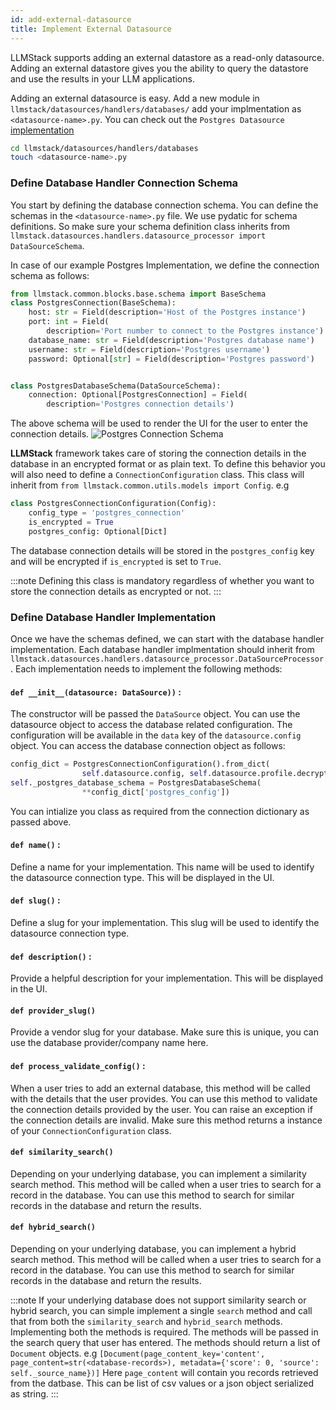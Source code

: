 ```yaml
---
id: add-external-datasource
title: Implement External Datasource
---
```


LLMStack supports adding an external datastore as a read-only datasource. Adding an external datastore gives you the ability to query the datastore and use the results in your LLM applications.

Adding an external datasource is easy. Add a new module in `llmstack/datasources/handlers/databases/` add your implmentation as `<datasource-name>.py`. You can check out the `Postgres Datasource` [implementation](https://github.com/trypromptly/LLMStack/blob/main/llmstack/datasources/handlers/databases/postgres.py)

```bash
cd llmstack/datasources/handlers/databases
touch <datasource-name>.py
```

### Define Database Handler Connection Schema

You start by defining the database connection schema. You can define the schemas in the `<datasource-name>.py` file. We use pydatic for schema definitions. So make sure your schema definition class inherits from `llmstack.datasources.handlers.datasource_processor import DataSourceSchema`.

In case of our example Postgres Implementation, we define the connection schema as follows:

```python
from llmstack.common.blocks.base.schema import BaseSchema
class PostgresConnection(BaseSchema):
    host: str = Field(description='Host of the Postgres instance')
    port: int = Field(
        description='Port number to connect to the Postgres instance')
    database_name: str = Field(description='Postgres database name')
    username: str = Field(description='Postgres username')
    password: Optional[str] = Field(description='Postgres password')


class PostgresDatabaseSchema(DataSourceSchema):
    connection: Optional[PostgresConnection] = Field(
        description='Postgres connection details')
```

The above schema will be used to render the UI for the user to enter the connection details.
![Postgres Connection Schema](/img/external-datasource-config.png)

**LLMStack** framework takes care of storing the connection details in the database in an encrypted format or as plain text. To define this behavior you will also need to define a `ConnectionConfiguration` class. This class will inherit from `from llmstack.common.utils.models import Config`.
e.g

```python
class PostgresConnectionConfiguration(Config):
    config_type = 'postgres_connection'
    is_encrypted = True
    postgres_config: Optional[Dict]
```

The database connection details will be stored in the `postgres_config` key and will be encrypted if `is_encrypted` is set to `True`.

:::note
Defining this class is mandatory regardless of whether you want to store the connection details as encrypted or not.
:::

### Define Database Handler Implementation

Once we have the schemas defined, we can start with the database handler implementation. Each database handler implmentation should inherit from `llmstack.datasources.handlers.datasource_processor.DataSourceProcessor`. Each implementation needs to implement the following methods:

#### `def __init__(datasource: DataSource))` :

The constructor will be passed the `DataSource` object. You can use the datasource object to access the database related configuration. The configuration will be available in the `data` key of the `datasource.config` object.
You can access the database connection object as follows:

```python
config_dict = PostgresConnectionConfiguration().from_dict(
                self.datasource.config, self.datasource.profile.decrypt_value)
self._postgres_database_schema = PostgresDatabaseSchema(
                **config_dict['postgres_config'])

```

You can intialize you class as required from the connection dictionary as passed above.

#### `def name()` :

Define a name for your implementation. This name will be used to identify the datasource connection type. This will be displayed in the UI.

#### `def slug()` :

Define a slug for your implementation. This slug will be used to identify the datasource connection type.

#### `def description()` :

Provide a helpful description for your implementation. This will be displayed in the UI.

#### `def provider_slug()`

Provide a vendor slug for your database. Make sure this is unique, you can use the database provider/company name here.

#### `def process_validate_config()` :

When a user tries to add an external database, this method will be called with the details that the user provides. You can use this method to validate the connection details provided by the user. You can raise an exception if the connection details are invalid. Make sure this method returns a instance of your `ConnectionConfiguration` class.

#### `def similarity_search()`

Depending on your underlying database, you can implement a similarity search method. This method will be called when a user tries to search for a record in the database. You can use this method to search for similar records in the database and return the results.

#### `def hybrid_search()`

Depending on your underlying database, you can implement a hybrid search method. This method will be called when a user tries to search for a record in the database. You can use this method to search for similar records in the database and return the results.

:::note
If your underlying database does not support similarity search or hybrid search, you can simple implement a single `search` method and call that from both the `similarity_search` and `hybrid_search` methods. Implementing both the methods is required. The methods will be passed in the search query that user has entered. The methods should return a list of `Document` objects.
e.g `[Document(page_content_key='content', page_content=str(<database-records>), metadata={'score': 0, 'source': self._source_name})]`
Here `page_content` will contain you records retrieved from the datbase. This can be list of csv values or a json object serialized as string.
:::
